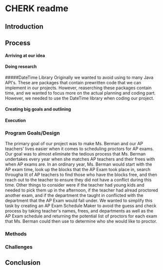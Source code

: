 # CHERK readme
## Introduction
## Process
#### Arriving at our idea
#### Doing research

#####DateTime Library
Originally we wanted to avoid using to many Java API's. These are packages that contain prewritten code that we can implement in our projects. However, reaserching these packages contain time, and we wanted to focus more on the actual planning and coding part. However, we needed to use the DateTime library when coding our project. 

#### Creating big goals and outlining 
#### Execution
### Program Goals/Design
The primary goal of our project was to make Ms. Berman and our AP teachers' lives easier when it comes to scheduling proctors for AP exams. Our goal was to almost eliminate the tedious process that Ms. Berman undertakes every year when she matches AP teachers and their frees with when AP exams are. In an ordinary year, Ms. Berman would start with the AP exam time, look up the blocks that the AP Exam took place in, search througha lit of AP teachers to find those who have the blocks free, and then reach out to the teacher to ensure they did not have a conflict during this time. Other things to consider were if the teacher had young kids and needed to pick them up in the afternoon, if the teacher had alread proctored another exam, and if the department the taught in conflicted with the department that the AP Exam would fall under. We wanted to simplify this task by creating an AP Exam Schedule Maker to avoid the guess and check process by taking teacher's names, frees, and departments as well as the AP Exam schedule and returning the potential list of proctors for each exam that Ms. Berman could then use to determine who she would like to proctor.
### Methods
### Challenges
## Conclusion 
